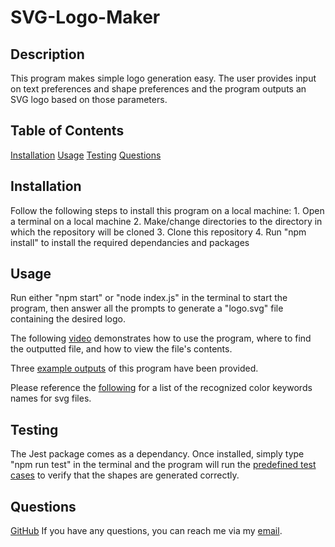 # SVG-Logo-Maker

## Description

This program makes simple logo generation easy.
The user provides input on text preferences and shape preferences and the program outputs an SVG logo based on those parameters.

## Table of Contents

[Installation](#installation)
[Usage](#usage)
[Testing](#testing)
[Questions](#questions)

## Installation

Follow the following steps to install this program on a local machine:
    1. Open a terminal on a local machine
    2. Make/change directories to the directory in which the repository will be cloned
    3. Clone this repository
    4. Run "npm install" to install the required dependancies and packages

## Usage

Run either "npm start" or "node index.js" in the terminal to start the program, then answer all the prompts to generate a "logo.svg" file containing the desired logo.

The following [video](https://drive.google.com/file/d/1gkNck1TnL4WdtPYfpHaJ5OI_bhuES54i/view) demonstrates how to use the program, where to find the outputted file, and how to view the file's contents.

Three [example outputs](./examples/) of this program have been provided.

Please reference the [following](https://www.w3.org/TR/SVG11/types.html#ColorKeywords) for a list of the recognized color keywords names for svg files.

## Testing

The Jest package comes as a dependancy. Once installed, simply type "npm run test" in the terminal and the program will run the [predefined test cases](./lib/shapes.test.js) to verify that the shapes are generated correctly.

## Questions

[GitHub](https://github.com/bhansi)
If you have any questions, you can reach me via my [email](mailto:baljotshansi@gmail.com).
